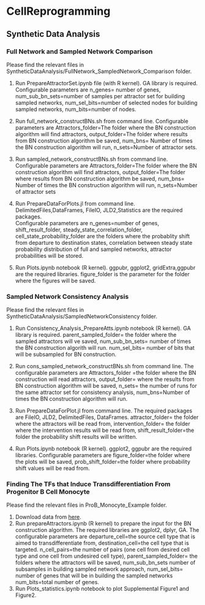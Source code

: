# CellReprogramming
## Synthetic Data Analysis
### Full Network and Sampled Network Comparison
Please find the relevant files in SyntheticDataAnalysis/FullNetwork_SampledNetwork_Comparison folder.
1. Run PrepareAttractorSet.ipynb file (with R kernel). GA library is required.
Configurable parameters  are
n_genes= number of genes,
num_sub_bn_sets=number of samples per attractor set for  building sampled networks,
num_sel_bits=number of selected nodes for  building sampled networks,
num_bits=number of nodes.

2. Run full_network_constructBNs.sh from command line.
Configurable parameters are
Attractors_folder=The folder where the BN construction algorithm  will find attractors,
output_folder=The folder where results from BN construction algorithm be saved, 
num_bns= Number of times the BN construction algorithm will run, 
n_sets=Number of attractor sets.

3. Run sampled_network_constructBNs.sh from command line. 
Configurable parameters are
Attractors_folder=The folder where the BN construction algorithm  will find attractors,
output_folder=The folder where results from BN construction algorithm be saved, 
num_bns= Number of times the BN construction algorithm will run,
n_sets=Number of attractor sets

4. Run PrepareDataForPlots.jl from command line. DelimitedFiles,DataFrames, FileIO, JLD2,Statistics are the required packages.  
Configurable parameters are
n_genes=number of genes,
shift_result_folder, steady_state_correlation_folder, cell_state_probability_folder are the folders where the probablity shift from departure to destination states, correlation between steady state probability distribution of full and sampled networks, attractor probabilities will be stored. 

5. Run Plots.ipynb notebook (R kernel). ggpubr,  ggplot2, gridExtra,ggpubr are the required libraries. figure_folder is the parameter for the folder where the figures will be saved. 

### Sampled Network Consistency Analysis
Please find the relevant files in SyntheticDataAnalysis/SampledNetworkConsistency folder.
1. Run Consistency_Analysis_PrepareAtts.ipynb notebook (R kernel). GA library is required. parent_sampled_folder= the folder where the sampled attractors will ve saved, num_sub_bn_sets= number of times the BN construction algorith will run.  num_sel_bits= number of bits that will be subsampled for BN construction. 

2. Run cons_sampled_network_constructBNs.sh from command line. The configurable parameters are Attractors_folder =the folder where the BN construction will read attractors, output_folder= where the results from BN construction algorithm will be saved, n_sets= the number of runs for the same  attractor set for consistency analysis, num_bns=Number of times the BN construction algorithm will run.

3. Run PrepareDataForPlot.jl from command line. The required packages are FileIO, JLD2, DelimitedFiles, DataFrames. attractor_folder= the folder where the attractors will be read from, intervention_folder= the folder where the intervention results will be read from, shift_result_folder=the folder the probability shift results will be written. 

4. Run Plots.ipynb notebook (R kernel). ggplot2, ggpubr are the required libraries. Configurable parameters are figure_folder=the folder where the plots will be saved, prob_shift_folder=the folder where probability shift values will be read from. 

### Finding The TFs that Induce Transdifferentiation From Progenitor B Cell Monocyte
Please find the relevant files in ProB_Monocyte_Example folder.

1. Download data from [here](https://drive.google.com/file/d/1tF6pgtz52wGwaT6DMeMaEm9IA9E3romX/view?usp=sharing). 
2. Run prepareAttractors.ipynb (R kernel) to prepare the input for the BN construction algorithm. The required libraries are ggplot2, dplyr, GA. The configurable parameters are departure_cell=the source cell type that is aimed to transdifferentiate from, destination_cell=the cell type that is targeted. n_cell_pairs=the number of pairs (one cell from desired cell type and  one cell from undesired cell type), parent_sampled_folder= the folders where the attractors will be saved,  num_sub_bn_sets number of subsamples in building sampled network approach, num_sel_bits= number of genes that will be in building the sampled networks num_bits=total number of genes. 
3. Run Plots_statistics.ipynb notebook to plot Supplemental Figure1 and Figure2. 
